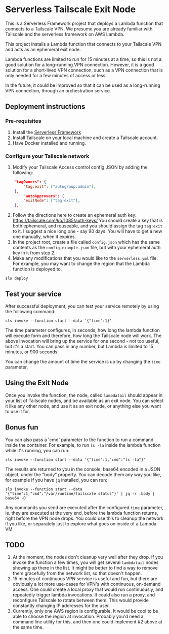 # Serverless Tailscale Exit Node

This is a Serverless Framework project that deploys a Lambda function that connects to a Tailscale VPN. We presume you are already familiar with Tailscale and the serverless framework on AWS Lambda.

This project installs a Lambda function that connects to your Tailscale VPN and acts as an ephemeral exit node.

Lambda functions are limited to run for 15 minutes at a time, so this is not a good solution for a long-running VPN connection. However, it is a good solution for a short-lived VPN connection, such as a VPN connection that is only needed for a few minutes of access or less.

In the future, it could be improved so that it can be used as a long-running VPN connection, through an orchestration service.

## Deployment instructions

### Pre-requisites

1. Install the [Serverless Framework](https://www.serverless.com/framework/docs/getting-started/)
2. Install Tailscale on your local machine and create a Tailscale account.
3. Have Docker installed and running.

### Configure your Tailscale network

1. Modify your Tailscale Access control config JSON by adding the following:

```json
	"tagOwners": {
		"tag:exit": ["autogroup:admin"],
	},
        "autoApprovers": {
		"exitNode": ["tag:exit"],
	},
```

2. Follow the directions here to create an ephemeral auth key: https://tailscale.com/kb/1085/auth-keys/ You should create a key that is both ephemeral, and reuseable, and you should assign the tag `tag:exit` to it. I suggest a nice long one - say 90 days. You will have to get a new one manually, when it expires.
3. In the project root, create a file called `config.json` which has the same contents as the `config.example.json` file, but with your ephemeral auth key in it from step 2.
4. Make any modifications that you would like to the `serverless.yml` file. For example, you may want to change the region that the Lambda function is deployed to.

```
sls deploy
```

## Test your service

After successful deployment, you can test your service remotely by using the following command:

```
sls invoke --function start --data '{"time":1}'
```

The time parameter configures, in seconds, how long the lambda function will execute form and therefore, how long the Tailscale node will work. The above invocation will bring up the service for one second - not too useful, but it's a start. You can pass in any number, but Lambda is limited to 15 minutes, or 900 seconds.

You can change the amount of time the service is up by changing the `time` parameter.

## Using the Exit Node

Once you invoke the function, the node, called `lambdatail` should appear in your list of Tailscale nodes, and be available as an exit node. You can select it like any other node, and use it as an exit node, or anything else you want to use it for.

## Bonus fun

You can also pass a 'cmd' parameter to the function to run a command inside the container. For example, to run `ls -la` inside the lambda function while it's running, you can run:

```
sls invoke --function start --data '{"time":1,"cmd":"ls -la"}'
```

The results are returned to you in the console, base64 encoded in a JSON object, under the "body" property. You can decode them any way you like, for example if you have `jq` installed, you can run:

```
sls invoke --function start --data '{"time":1,"cmd":"/var/runtime/tailscale status"}' | jq -r .body | base64 -D
```

Any commands you send are executed after the configured `time` parameter, ie. they are executed at the very end, before the lambda function returns, right before the VPN node drops. You could use this to cleanup the network if you like, or separately just to explore what goes on inside of a Lambda VM.

## TODO

1. At the moment, the nodes don't cleanup very well after they drop. If you invoke the function a few times, you will get several `lambdatail` nodes showing up there in the list. It might be better to find a way to remove them gracefully from the network list, so that doesn't happen.
2. 15 minutes of continuous VPN service is useful and fun, but there are obviously a lot more use-cases for VPN's with continuous, on-demand access. One could create a local proxy that would run continuously, and repeatedly trigger lambda invocations. It could also run a proxy, and reconfigure Tailscale to rotate between them. This would provide constantly changing IP addresses for the user.
3. Currently, only one AWS region is configurable. It would be cool to be able to choose the region at invocation. Probably you'd need a command line utility for this, and then one could implement #2 above at the same time.
